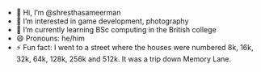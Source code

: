 - 👋 Hi, I’m @shresthasameerman
- 👀 I’m interested in game development, photography 
- 🌱 I’m currently learning BSc computing in the British college
- 😄 Pronouns: he/him
- ⚡ Fun fact: I went to a street where the houses were numbered 8k, 16k, 32k, 64k, 128k, 256k and 512k.
It was a trip down Memory Lane.

<!---
shresthasameerman/shresthasameerman is a ✨ special ✨ repository because its `README.md` (this file) appears on your GitHub profile.
You can click the Preview link to take a look at your changes.
--->
